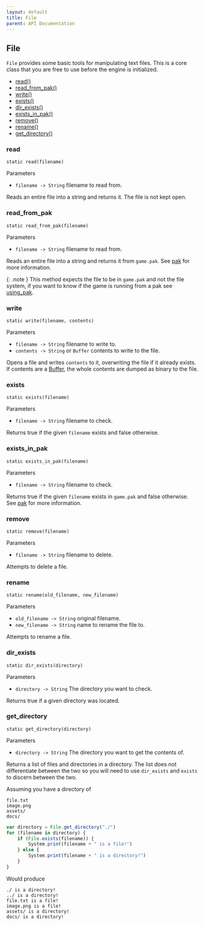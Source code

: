 ```yaml
---
layout: default
title: File
parent: API Documentation
---
```


## File
`File` provides some basic tools for manipulating text files. This is a core class
that you are free to use before the engine is initialized.

+ [read()](#read)
+ [read_from_pak()](#read_from_pak)
+ [write()](#write)
+ [exists()](#exists)
+ [dir_exists()](#dir_exists)
+ [exists_in_pak()](#exists_in_pak)
+ [remove()](#remove)
+ [rename()](#rename)
+ [get_directory()](#get_directory)

### read
`static read(filename)`

Parameters
 + `filename -> String` filename to read from.
 
Reads an entire file into a string and returns it. The file is not kept open.

### read_from_pak
`static read_from_pak(filename)`

Parameters
 + `filename -> String` filename to read from.
 
Reads an entire file into a string and returns it from `game.pak`. See [pak](../Pak) for
more information.

{: .note }
This method expects the file to be in `game.pak` and not the file system, if you want
to know if the game is running from a pak see [using_pak](Engine#using_pak).

### write
`static write(filename, contents)`

Parameters
 + `filename -> String` filename to write to.
 + `contents -> String` or `Buffer` contents to write to the file.

Opens a file and writes `contents` to it, overwriting the file if it already exists. If contents
are a [Buffer](Buffer), the whole contents are dumped as binary to the file.

### exists
`static exists(filename)`

Parameters
 + `filename -> String` filename to check.
 
Returns true if the given `filename` exists and false otherwise.

### exists_in_pak
`static exists_in_pak(filename)`

Parameters
 + `filename -> String` filename to check.
 
Returns true if the given `filename` exists in `game.pak` and false otherwise. See [pak](../Pak) for
more information.

### remove
`static remove(filename)`

Parameters
 + `filename -> String` filename to delete.
 
Attempts to delete a file.

### rename
`static rename(old_filename, new_filename)`

Parameters
 + `old_filename -> String` original filename.
 + `new_filename -> String` name to rename the file to.
 
Attempts to rename a file.

### dir_exists
`static dir_exists(directory)`

Parameters
 + `directory -> String` The directory you want to check.

Returns true if a given directory was located.

### get_directory
`static get_directory(directory)`

Parameters
 + `directory -> String` The directory you want to get the contents of.

Returns a list of files and directories in a directory. The list does not differentiate
between the two so you will need to use `dir_exists` and `exists` to discern between the
two.

Assuming you have a directory of

    file.txt
    image.png
    assets/
    docs/

```javascript
var directory = File.get_directory("./")
for (filename in directory) {
    if (File.exists(filename)) {
        System.print(filename + " is a file!")
    } else {
        System.print(filename + " is a directory!")
    }
}
```

Would produce

    ./ is a directory!
    ../ is a directory!
    file.txt is a file!
    image.png is a file!
    assets/ is a directory!
    docs/ is a directory!